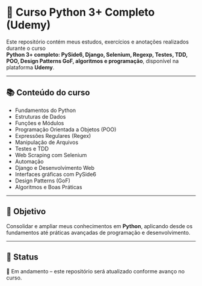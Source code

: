 # 🐍 Curso Python 3+ Completo (Udemy)

Este repositório contém meus estudos, exercícios e anotações realizados durante o curso  
**Python 3+ completo: PySide6, Django, Selenium, Regexp, Testes, TDD, POO, Design Patterns GoF, algoritmos e programação**, disponível na plataforma **Udemy**.

---

## 📚 Conteúdo do curso
- Fundamentos do Python  
- Estruturas de Dados  
- Funções e Módulos  
- Programação Orientada a Objetos (POO)  
- Expressões Regulares (Regex)  
- Manipulação de Arquivos  
- Testes e TDD  
- Web Scraping com Selenium  
- Automação  
- Django e Desenvolvimento Web  
- Interfaces gráficas com PySide6  
- Design Patterns (GoF)  
- Algoritmos e Boas Práticas  

---

## 🎯 Objetivo
Consolidar e ampliar meus conhecimentos em **Python**, aplicando desde os fundamentos até práticas avançadas de programação e desenvolvimento.

---

## 📌 Status
🚧 Em andamento – este repositório será atualizado conforme avanço no curso.
